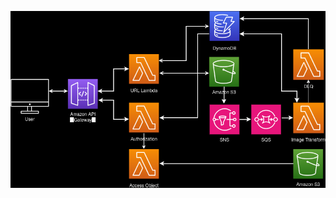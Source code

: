 ![alt text](https://github.com/JaredHane98/AWS-CDK-GO-IMAGE-TRANSFORM/blob/main/DiagramV1.png?raw=true)
